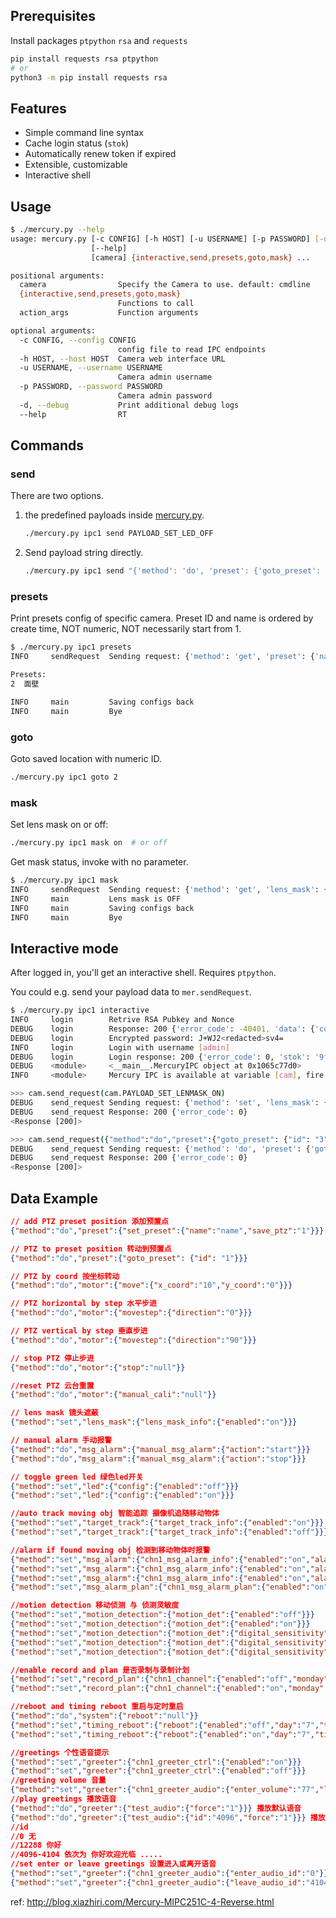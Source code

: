 
## Prerequisites
Install packages `ptpython`  `rsa` and `requests`
```bash
pip install requests rsa ptpython
# or
python3 -m pip install requests rsa
```

## Features

- Simple command line syntax
- Cache login status (`stok`)
- Automatically renew token if expired
- Extensible, customizable
- Interactive shell

## Usage


```bash
$ ./mercury.py --help
usage: mercury.py [-c CONFIG] [-h HOST] [-u USERNAME] [-p PASSWORD] [-d]
                  [--help]
                  [camera] {interactive,send,presets,goto,mask} ...

positional arguments:
  camera                Specify the Camera to use. default: cmdline
  {interactive,send,presets,goto,mask}
                        Functions to call
  action_args           Function arguments

optional arguments:
  -c CONFIG, --config CONFIG
                        config file to read IPC endpoints
  -h HOST, --host HOST  Camera web interface URL
  -u USERNAME, --username USERNAME
                        Camera admin username
  -p PASSWORD, --password PASSWORD
                        Camera admin password
  -d, --debug           Print additional debug logs
  --help                RT

```

## Commands

### send

There are two options.

1. the predefined payloads inside [mercury.py](https://github.com/ttimasdf/mercury-ipc-control/blob/97b0cec989db2406b4f8a698a15f734e2861aed1/mercury.py#L159-L205).

   ```bash
   ./mercury.py ipc1 send PAYLOAD_SET_LED_OFF
   ```

2. Send payload string directly.

   ```bash
   ./mercury.py ipc1 send "{'method': 'do', 'preset': {'goto_preset': {'id': '1'}}}"
   ```

### presets

Print presets config of specific camera. Preset ID and name is ordered by create time, NOT numeric, NOT necessarily start from 1.

```bash
$ ./mercury.py ipc1 presets
INFO     sendRequest  Sending request: {'method': 'get', 'preset': {'name': ['preset']}}

Presets: 
2  面壁        

INFO     main         Saving configs back
INFO     main         Bye

```

### goto

Goto saved location with numeric ID.

```bash
./mercury.py ipc1 goto 2
```

### mask

Set lens mask on or off:

```bash
./mercury.py ipc1 mask on  # or off
```

Get mask status, invoke with no parameter.

```bash
$ ./mercury.py ipc1 mask
INFO     sendRequest  Sending request: {'method': 'get', 'lens_mask': {'name': ['lens_mask_info']}}
INFO     main         Lens mask is OFF
INFO     main         Saving configs back
INFO     main         Bye
```

## Interactive mode

After logged in, you'll get an interactive shell. Requires `ptpython`.

You could e.g. send your payload data to `mer.sendRequest`.

```bash
$ ./mercury.py ipc1 interactive
INFO     login        Retrive RSA Pubkey and Nonce
DEBUG    login        Response: 200 {'error_code': -40401, 'data': {'code': -40410, 'encrypt_type': ['1', '2'], 'key': 'MIGf<redacted>iwIDAQAB', 'nonce': '3f<redacted>0'}}
DEBUG    login        Encrypted password: J+WJ2<redacted>sv4=
INFO     login        Login with username [admin]
DEBUG    login        Login response: 200 {'error_code': 0, 'stok': '9fafab<redacted>6dfec', 'user_group': 'root'}
DEBUG    <module>     <__main__.MercuryIPC object at 0x1065c77d0>
INFO     <module>     Mercury IPC is available at variable [cam], fire at will ;p

>>> cam.send_request(cam.PAYLOAD_SET_LENMASK_ON)
DEBUG    send_request Sending request: {'method': 'set', 'lens_mask': {'lens_mask_info': {'enabled': 'on'}}}
DEBUG    send_request Response: 200 {'error_code': 0}
<Response [200]>

>>> cam.send_request({"method":"do","preset":{"goto_preset": {"id": "3"}}})
DEBUG    send_request Sending request: {'method': 'do', 'preset': {'goto_preset': {'id': '3'}}}
DEBUG    send_request Response: 200 {'error_code': 0}
<Response [200]>

```



## Data Example

```json
// add PTZ preset position 添加预置点
{"method":"do","preset":{"set_preset":{"name":"name","save_ptz":"1"}}}

// PTZ to preset position 转动到预置点
{"method":"do","preset":{"goto_preset": {"id": "1"}}}

// PTZ by coord 按坐标转动
{"method":"do","motor":{"move":{"x_coord":"10","y_coord":"0"}}}

// PTZ horizontal by step 水平步进
{"method":"do","motor":{"movestep":{"direction":"0"}}}

// PTZ vertical by step 垂直步进
{"method":"do","motor":{"movestep":{"direction":"90"}}}

// stop PTZ 停止步进
{"method":"do","motor":{"stop":"null"}}

//reset PTZ 云台重置
{"method":"do","motor":{"manual_cali":"null"}}

// lens mask 镜头遮蔽
{"method":"set","lens_mask":{"lens_mask_info":{"enabled":"on"}}}

// manual alarm 手动报警
{"method":"do","msg_alarm":{"manual_msg_alarm":{"action":"start"}}}
{"method":"do","msg_alarm":{"manual_msg_alarm":{"action":"stop"}}}

// toggle green led 绿色led开关
{"method":"set","led":{"config":{"enabled":"off"}}}
{"method":"set","led":{"config":{"enabled":"on"}}}

//auto track moving obj 智能追踪 摄像机追随移动物体
{"method":"set","target_track":{"target_track_info":{"enabled":"on"}}}
{"method":"set","target_track":{"target_track_info":{"enabled":"off"}}}

//alarm if found moving obj 检测到移动物体时报警
{"method":"set","msg_alarm":{"chn1_msg_alarm_info":{"enabled":"on","alarm_type":"0","alarm_mode":["sound"]}}}
{"method":"set","msg_alarm":{"chn1_msg_alarm_info":{"enabled":"on","alarm_type":"0","alarm_mode":["light"]}}}
{"method":"set","msg_alarm":{"chn1_msg_alarm_info":{"enabled":"on","alarm_type":"0","alarm_mode":["sound","light"]}}}
{"method":"set","msg_alarm_plan":{"chn1_msg_alarm_plan":{"enabled":"on","alarm_plan_1":"0000-0000%2c127"}}}

//motion detection 移动侦测 与 侦测灵敏度
{"method":"set","motion_detection":{"motion_det":{"enabled":"off"}}}
{"method":"set","motion_detection":{"motion_det":{"enabled":"on"}}}
{"method":"set","motion_detection":{"motion_det":{"digital_sensitivity":"20"}}}
{"method":"set","motion_detection":{"motion_det":{"digital_sensitivity":"50"}}}
{"method":"set","motion_detection":{"motion_det":{"digital_sensitivity":"80"}}}

//enable record and plan 是否录制与录制计划
{"method":"set","record_plan":{"chn1_channel":{"enabled":"off","monday":"%5b%220000-2400%3a2%22%5d","tuesday":"%5b%220000-2400%3a2%22%5d","wednesday":"%5b%220000-2400%3a2%22%5d","thursday":"%5b%220000-2400%3a2%22%5d","friday":"%5b%220000-2400%3a2%22%5d","saturday":"%5b%220000-2400%3a2%22%5d","sunday":"%5b%220000-2400%3a2%22%5d"}}}
{"method":"set","record_plan":{"chn1_channel":{"enabled":"on","monday":"%5b%220000-2400%3a2%22%5d","tuesday":"%5b%220000-2400%3a2%22%5d","wednesday":"%5b%220000-2400%3a2%22%5d","thursday":"%5b%220000-2400%3a2%22%5d","friday":"%5b%220000-2400%3a2%22%5d","saturday":"%5b%220000-2400%3a2%22%5d","sunday":"%5b%220000-2400%3a2%22%5d"}}}

//reboot and timing reboot 重启与定时重启
{"method":"do","system":{"reboot":"null"}}
{"method":"set","timing_reboot":{"reboot":{"enabled":"off","day":"7","time":"03%3a00%3a00"}}}
{"method":"set","timing_reboot":{"reboot":{"enabled":"on","day":"7","time":"03%3a00%3a00"}}}

//greetings 个性语音提示
{"method":"set","greeter":{"chn1_greeter_ctrl":{"enabled":"on"}}}
{"method":"set","greeter":{"chn1_greeter_ctrl":{"enabled":"off"}}}
//greeting volume 音量
{"method":"set","greeter":{"chn1_greeter_audio":{"enter_volume":"77","leave_volume":"77"}}}
//play greetings 播放语音
{"method":"do","greeter":{"test_audio":{"force":"1"}}} 播放默认语音
{"method":"do","greeter":{"test_audio":{"id":"4096","force":"1"}}} 播放指定语音
//id
//0 无
//12288 你好
//4096-4104 依次为 你好欢迎光临 .....
//set enter or leave greetings 设置进入或离开语音
{"method":"set","greeter":{"chn1_greeter_audio":{"enter_audio_id":"0"}}} 无
{"method":"set","greeter":{"chn1_greeter_audio":{"leave_audio_id":"4104"}}}
```

ref: http://blog.xiazhiri.com/Mercury-MIPC251C-4-Reverse.html
